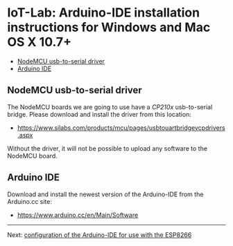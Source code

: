 # IoT-Lab: Arduino-IDE installation instructions for Windows and Mac OS X 10.7+

<!-- MDTOC maxdepth:6 firsth1:2 numbering:0 flatten:0 bullets:1 updateOnSave:1 -->

- [NodeMCU usb-to-serial driver](#nodemcu-usb-to-serial-driver)   
- [Arduino IDE](#arduino-ide)   

<!-- /MDTOC -->

## NodeMCU usb-to-serial driver
The NodeMCU boards we are going to use have a *CP210x* usb-to-serial bridge. Please download and install the driver from this location:

  * https://www.silabs.com/products/mcu/pages/usbtouartbridgevcpdrivers.aspx

Without the driver, it will not be possible to upload any software to the NodeMCU board.

## Arduino IDE
Download and install the newest version of the Arduino-IDE from the Arduino.cc site:
  * https://www.arduino.cc/en/Main/Software

---
Next: [configuration of the Arduino-IDE for use with the ESP8266](ArduinoIDE_ESP8266_configuration.md)
